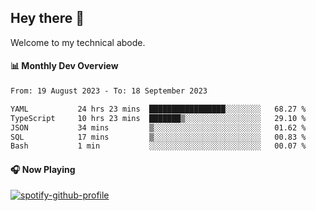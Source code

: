 ## Hey there 👋

Welcome to my technical abode.

#### 📊 Monthly Dev Overview
<!--START_SECTION:waka-->

```txt
From: 19 August 2023 - To: 18 September 2023

YAML           24 hrs 23 mins  █████████████████░░░░░░░░   68.27 %
TypeScript     10 hrs 23 mins  ███████▒░░░░░░░░░░░░░░░░░   29.10 %
JSON           34 mins         ▒░░░░░░░░░░░░░░░░░░░░░░░░   01.62 %
SQL            17 mins         ▒░░░░░░░░░░░░░░░░░░░░░░░░   00.83 %
Bash           1 min           ░░░░░░░░░░░░░░░░░░░░░░░░░   00.07 %
```

<!--END_SECTION:waka-->

#### 🎧 Now Playing

[![spotify-github-profile](https://spotify-github-profile.vercel.app/api/view?uid=james2mid&cover_image=true&theme=natemoo-re)](https://open.spotify.com/user/james2mid?si=2b3baf2b09cb499e)
